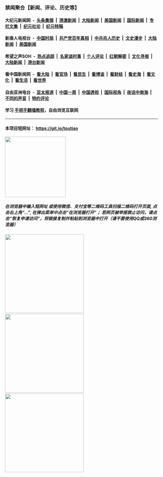 ### 禁闻聚合【新闻、评论、历史等】

#### 大纪元新闻网 &nbsp;-&nbsp; [头条集锦](indexes/E头条集锦.md?t=03180731) &nbsp;|&nbsp; [港澳新闻](indexes/E港澳新闻.md?t=03180731)  &nbsp;|&nbsp; [大陆新闻](indexes/E大陆新闻.md?t=03180731) &nbsp;|&nbsp; [美国新闻](indexes/E美国新闻.md?t=03180731) &nbsp;|&nbsp; [国际新闻](indexes/E国际新闻.md?t=03180731) &nbsp;|&nbsp; [专栏文集](indexes/E专栏文集.md?t=03180731) &nbsp;|&nbsp; [纪元社论](indexes/E纪元社论.md?t=03180731) &nbsp;|&nbsp; [纪元特稿](indexes/E纪元特稿.md?t=03180731) 

#### 新唐人电视台 &nbsp;-&nbsp; [中国时局](indexes/N中国时局.md?t=03180731) &nbsp;|&nbsp; [共产党百年真相](indexes/N共产党百年真相.md?t=03180731) &nbsp;|&nbsp; [中共杀人历史](indexes/N中共杀人历史.md?t=03180731) &nbsp;|&nbsp; [文史漫步](indexes/N文史漫步.md?t=03180731) &nbsp;|&nbsp; [大陆新闻](indexes/N大陆新闻.md?t=03180731) &nbsp;|&nbsp; [美国新闻](indexes/N美国新闻.md?t=03180731)

#### 希望之声SOH &nbsp;-&nbsp; [热点追踪](indexes/H热点追踪.md?t=03180731) &nbsp;|&nbsp; [名家谈时事](indexes/H名家谈时事.md?t=03180731) &nbsp;|&nbsp; [个人评论](indexes/H个人评论.md?t=03180731)  &nbsp;|&nbsp; [红朝解密](indexes/H红朝解密.md?t=03180731) &nbsp;|&nbsp; [文化寻根](indexes/H文化寻根.md?t=03180731) &nbsp;|&nbsp; [大陆新闻](indexes/H大陆新闻.md?t=03180731) &nbsp;|&nbsp; [港台新闻](indexes/H港台新闻.md?t=03180731)

#### 看中国新闻网 &nbsp;-&nbsp; [看大陆](indexes/S看大陆.md?t=03180731) &nbsp;|&nbsp; [看官场](indexes/S看官场.md?t=03180731) &nbsp;|&nbsp; [看民生](indexes/S看民生.md?t=03180731)  &nbsp;|&nbsp; [看博谈](indexes/S看博谈.md?t=03180731) &nbsp;|&nbsp; [看财经](indexes/S看财经.md?t=03180731) &nbsp;|&nbsp; [看史海](indexes/S看史海.md?t=03180731) &nbsp;|&nbsp; [看文化](indexes/S看文化.md?t=03180731) &nbsp;|&nbsp; [看生活](indexes/S看生活.md?t=03180731) &nbsp;|&nbsp; [看世界](indexes/S看世界.md?t=03180731)

#### 自由亚洲电台 &nbsp;-&nbsp; [亚太报道](indexes/R亚太报道.md?t=03180731) &nbsp;|&nbsp; [中国一周](indexes/R中国一周.md?t=03180731) &nbsp;|&nbsp; [中国透视](indexes/R中国透视.md?t=03180731)  &nbsp;|&nbsp; [国际视角](indexes/R国际视角.md?t=03180731) &nbsp;|&nbsp; [夜话中南海](indexes/R夜话中南海.md?t=03180731) &nbsp;|&nbsp; [不同的声音](indexes/R不同的声音.md?t=03180731) &nbsp;|&nbsp; [特约评论](indexes/R特约评论.md?t=03180731)

#### 学习 [手把手翻墙教程](https://github.com/gfw-breaker/guides/wiki)，自由浏览互联网

----

#### 本项目短网址： https://git.io/toutiao
<img src="https://raw.githubusercontent.com/gfw-breaker/banned-news/master/scripts/img/qr.png" width="200px"/>  

##### 在浏览器中输入短网址 或使用微信、支付宝等二维码工具扫描二维码打开页面, 点击右上角"...", 在弹出菜单中点击“在浏览器打开”； 若网页被举报禁止访问，请点击“恢复申请访问”，将链接复制并粘贴到浏览器中打开（请不要使用QQ或360浏览器）

<img src="https://raw.githubusercontent.com/gfw-breaker/banned-news/master/scripts/img/1.png" width="260px"/> &nbsp; <img src="https://raw.githubusercontent.com/gfw-breaker/banned-news/master/scripts/img/2.png" width="260px"/> &nbsp; <img src="https://raw.githubusercontent.com/gfw-breaker/banned-news/master/scripts/img/3.png" width="260px"/>
